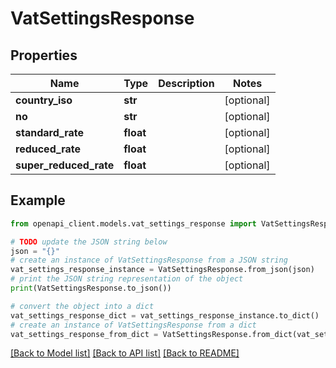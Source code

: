 # VatSettingsResponse


## Properties

Name | Type | Description | Notes
------------ | ------------- | ------------- | -------------
**country_iso** | **str** |  | [optional] 
**no** | **str** |  | [optional] 
**standard_rate** | **float** |  | [optional] 
**reduced_rate** | **float** |  | [optional] 
**super_reduced_rate** | **float** |  | [optional] 

## Example

```python
from openapi_client.models.vat_settings_response import VatSettingsResponse

# TODO update the JSON string below
json = "{}"
# create an instance of VatSettingsResponse from a JSON string
vat_settings_response_instance = VatSettingsResponse.from_json(json)
# print the JSON string representation of the object
print(VatSettingsResponse.to_json())

# convert the object into a dict
vat_settings_response_dict = vat_settings_response_instance.to_dict()
# create an instance of VatSettingsResponse from a dict
vat_settings_response_from_dict = VatSettingsResponse.from_dict(vat_settings_response_dict)
```
[[Back to Model list]](../README.md#documentation-for-models) [[Back to API list]](../README.md#documentation-for-api-endpoints) [[Back to README]](../README.md)


